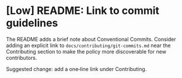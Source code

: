 # [Low] README: Link to commit guidelines

The README adds a brief note about Conventional Commits. Consider adding an explicit link to `docs/contributing/git-commits.md` near the Contributing section to make the policy more discoverable for new contributors.

Suggested change: add a one‑line link under Contributing.

